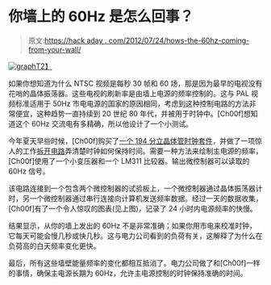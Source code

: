 # 你墙上的 60Hz 是怎么回事？

> 原文:[https://hack aday . com/2012/07/24/hows-the-60hz-coming-from-your-wall/](https://hackaday.com/2012/07/24/hows-the-60hz-coming-from-your-wall/)

[![](../Images/4d7bec860119ba3c0400c776988985ae.png "graph")T2】](http://hackaday.com/wp-content/uploads/2012/07/graph.png)

如果你想知道为什么 NTSC 视频是每秒 30 帧和 60 场，那是因为最早的电视没有花哨的晶体振荡器。这些电视的刷新率是由墙上电源的频率控制的。这与 PAL 视频标准适用于 50Hz 市电电源的国家的原因相同，考虑到这种控制电路的方法非常便宜，这种趋势一直持续到 20 世纪 80 年代，并被用于时钟中。[Ch00f]想知道这个 60Hz 交流电有多精确，所以他设计了一个小测试。

今年夏天早些时候，[Ch00f]购买了[一个 194 分立晶体管时钟套件](http://hackaday.com/2010/01/11/194-transistor-clock-will-blow-your-mind/)，并做了一项惊人的工作[拆开电路](http://ch00ftech.com/2012/06/20/2279/)弄清楚时钟如何保持时间。需要一种方法来绘制主电源的频率，[Ch00f]使用了一个小变压器和一个 LM311 比较器。输出微控制器可以读取的 60Hz 信号。

该电路连接到一个包含两个微控制器的试验板上，一个微控制器通过晶体振荡器计时，另一个微控制器通过串行连接向计算机发送频率数据。经过一天的数据收集，[Ch00f]有了一个令人惊叹的图表(见上图)，记录了 24 小时内电源频率的快慢。

结果显示，从你的墙上发出的 60Hz 不是非常准确；如果你用市电来校准时钟，它每天可能会慢几秒或快几秒。这与电力公司看到的负荷有关，这解释了为什么在负荷高的白天频率变化更快。

最后，所有这些墙壁能量频率的变化都相互抵消了。电力公司做了和[Ch00f]一样的事情，确保主电源长期为 60Hz，允许主电源控制的时钟保持准确的时间。